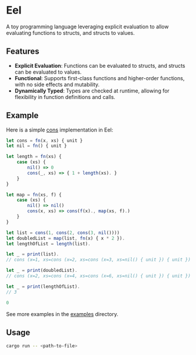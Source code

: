 # Eel

A toy programming language leveraging explicit evaluation to allow evaluating functions to structs, and structs to values.

## Features

- **Explicit Evaluation**: Functions can be evaluated to structs, and structs can be evaluated to values.
- **Functional**: Supports first-class functions and higher-order functions, with no side effects and mutability.
- **Dynamically Typed**: Types are checked at runtime, allowing for flexibility in function definitions and calls.

## Example

Here is a simple [cons](https://en.wikipedia.org/wiki/Cons) implementation in Eel:

```js
let cons = fn(x, xs) { unit }
let nil = fn() { unit }

let length = fn(xs) {
    case (xs) {
        nil() => 0
        cons(_, xs) => { 1 + length(xs). }
    }
}

let map = fn(xs, f) {
    case (xs) {
        nil() => nil()
        cons(x, xs) => cons(f(x)., map(xs, f).)
    }
}

let list = cons(1, cons(2, cons(3, nil())))
let doubledList = map(list, fn(x) { x * 2 }).
let lengthOfList = length(list).

let _ = print(list).
// cons (x=1, xs=cons (x=2, xs=cons (x=3, xs=nil() { unit }) { unit }) { unit }) { unit }

let _ = print(doubledList).
// cons (x=2, xs=cons (x=4, xs=cons (x=6, xs=nil() { unit }) { unit }) { unit }) { unit }

let _ = print(lengthOfList).
// 3

0
```

See more examples in the [examples](examples/) directory.

## Usage

```bash
cargo run -- <path-to-file>
```